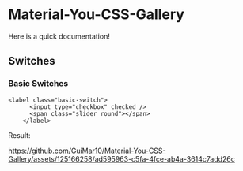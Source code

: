 # Material-You-CSS-Gallery
Here is a quick documentation!

## Switches
### Basic Switches
```
<label class="basic-switch">
      <input type="checkbox" checked />
      <span class="slider round"></span>
    </label>
```
Result:

https://github.com/GuiMar10/Material-You-CSS-Gallery/assets/125166258/ad595963-c5fa-4fce-ab4a-3614c7add26c

